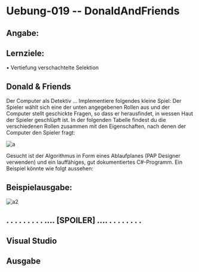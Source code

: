 # Uebung-019  --  DonaldAndFriends

## Angabe:
## Lernziele:
  • Vertiefung verschachtelte Selektion

## Donald & Friends

Der Computer als Detektiv …
Implementiere folgendes kleine Spiel: Der Spieler wählt sich eine der unten angegebenen Rollen aus und der Computer stellt geschickte Fragen,
so dass er herausfindet, in wessen Haut der Spieler geschlüpft ist.
In der folgenden Tabelle findest du die verschiedenen Rollen zusammen mit den Eigenschaften,
nach denen der Computer den Spieler fragt:

![a](https://github.com/IxI-Enki/Uebung-019/assets/138018029/d6802b9a-49d9-46e6-899f-c4e0bad0deac)

Gesucht ist der Algorithmus in Form eines Ablaufplanes (PAP Designer verwenden) und
ein lauffähiges, gut dokumentiertes C#-Programm.
Ein Beispiel könnte wie folgt aussehen:

## Beispielausgabe:
![a2](https://github.com/IxI-Enki/Uebung-019/assets/138018029/f18a83a9-f333-4ecf-9171-4f14b2d21d26)


## . . . . . . . . . .... [SPOILER] .... . . . . . . . . 

## Visual Studio

## Ausgabe

